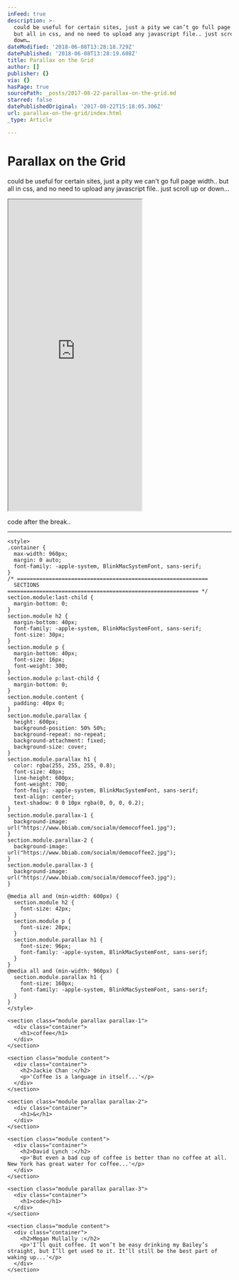 ```yaml
---
inFeed: true
description: >-
  could be useful for certain sites, just a pity we can’t go full page width..
  but all in css, and no need to upload any javascript file.. just scroll up or
  down…
dateModified: '2018-06-08T13:28:18.729Z'
datePublished: '2018-06-08T13:28:19.608Z'
title: Parallax on the Grid
author: []
publisher: {}
via: {}
hasPage: true
sourcePath: _posts/2017-08-22-parallax-on-the-grid.md
starred: false
datePublishedOriginal: '2017-08-22T15:18:05.306Z'
url: parallax-on-the-grid/index.html
_type: Article

---
```

# Parallax on the Grid

could be useful for certain sites, just a pity we can't go full page width.. but all in css, and no need to upload any javascript file.. just scroll up or down...

<iframe src="https://the-grid.github.io/ed-userhtml/?g=eJy1Vd1u0zAUvu9THE0CtmlJ2uwHFkqFNkAaYuNi3HB5EjuJmWOH2Fla0CReg9fjSThOUsbaUgbbqjZtfX6_73y2x8bOJJ8M_EQri0LxCr4OAAqceo1gNo_g8GBYTp-3a1UmVARDwNpqt5JSjJdiIeQsAg_LUnLPzIzlxQ4cSaEuTjE5b_-_Ic8dMKiMZ3gl0ueDq0GwDS_u8KL656-PP5y8Pzsf3CUPbAcDwxMrtPILzWrJI4nGekkuJOvJcMC9WFurC8Lvmr8ZAXm4ynOvZ-4uPPXRRnzhEey2CZeql38t3oWPDn5barjIcutyrgJU_jsJrYS4sq17iYwJlXVtrPQusUIpcdq6530zB8O-6xiTi6zStWJeqY1wgRHsDx-5z4K94iVHilW6_7lgR2sxyQvqLIJUTDlbsHfcJPqSV-vazEdtp4mWuoqgymLcDPf3d-D6MfSfbS0wvvesg0ND5t4SyBtzeOrmMNfKf0rF8qn1UIqMyEoIsEPUr5ocmW7c7h3CyM2kRTCkrru3H26tQe914H9jTRSYEcC6kpsbubWliYKgaRo_jgXGJIUiMDoRKIuA8UInOk05H_mfymxjbZ3wPuqEf6-zex91dq_rDF4WnAkEyg6oGGwWtFn6E7Sd91ZbcPWxcVMyYSeOq2X3ctk7HP7Je0m5N-IO-6PgrofTFWFfA729PFZBX9_daH7n3Ed746C_4wbjvgdI6HAzLzbmtM5buVb7xoSCx0xczl1_XY-thWz5aNKJYBzQT-cdkPvEVeuK_Llef07eokY4eUsKFRyOc1QQUamwN5WTJ8dteRAGECSqrCYBg1AgrOEy9X3_yTgo_62zZSbCWzHx-GFJeIWXgsG7mUryRRKOagv8kiviIEYGSV2CTiH5RU3MLZ2CYB1_Ss8NaJ1afTjjDXzU1QXkaCCr6O6ABp1_qqve95543L2lotgD6-mUZ8TEaU1NSTlbZPPkx7fvtIs_18LO4cMJcaIVGSyRCRzNDFhF-45udyhmcIRC8hmZDRhbobvLdiCmqfS5Mm6hNpyB1aRMl65bN1bQkzLanNOXsY4r64bXYJu7LtdR_xNDWHeJ" height="700" style=""></iframe>

code after the break..

---

    <style>
    .container {
      max-width: 960px;
      margin: 0 auto;
      font-family: -apple-system, BlinkMacSystemFont, sans-serif;
    }
    /* ============================================================
      SECTIONS
    ============================================================ */
    section.module:last-child {
      margin-bottom: 0;
    }
    section.module h2 {
      margin-bottom: 40px;
      font-family: -apple-system, BlinkMacSystemFont, sans-serif;
      font-size: 30px;
    }
    section.module p {
      margin-bottom: 40px;
      font-size: 16px;
      font-weight: 300;
    }
    section.module p:last-child {
      margin-bottom: 0;
    }
    section.module.content {
      padding: 40px 0;
    }
    section.module.parallax {
      height: 600px;
      background-position: 50% 50%;
      background-repeat: no-repeat;
      background-attachment: fixed;
      background-size: cover;
    }
    section.module.parallax h1 {
      color: rgba(255, 255, 255, 0.8);
      font-size: 48px;
      line-height: 600px;
      font-weight: 700;
      font-fmily: -apple-system, BlinkMacSystemFont, sans-serif;
      text-align: center;
      text-shadow: 0 0 10px rgba(0, 0, 0, 0.2);
    }
    section.module.parallax-1 {
      background-image: url("https://www.bbiab.com/socialm/democoffee1.jpg");
    }
    section.module.parallax-2 {
      background-image: url("https://www.bbiab.com/socialm/democoffee2.jpg");
    }
    section.module.parallax-3 {
      background-image: url("https://www.bbiab.com/socialm/democoffee3.jpg");
    }
    
    @media all and (min-width: 600px) {
      section.module h2 {
        font-size: 42px;
      }
      section.module p {
        font-size: 20px;
      }
      section.module.parallax h1 {
        font-size: 96px;
        font-family: -apple-system, BlinkMacSystemFont, sans-serif;
      }
    }
    @media all and (min-width: 960px) {
      section.module.parallax h1 {
        font-size: 160px;
        font-family: -apple-system, BlinkMacSystemFont, sans-serif;
      }
    }
    </style>
    
    <section class="module parallax parallax-1">
      <div class="container">
        <h1>coffee</h1>
      </div>
    </section>
    
    <section class="module content">
      <div class="container">
        <h2>Jackie Chan :</h2>
        <p>'Coffee is a language in itself...'</p>
      </div>
    </section>
    
    <section class="module parallax parallax-2">
      <div class="container">
        <h1>&</h1>
      </div>
    </section>
    
    <section class="module content">
      <div class="container">
        <h2>David Lynch :</h2>
        <p>'But even a bad cup of coffee is better than no coffee at all. New York has great water for coffee...'</p>
      </div>
    </section>
    
    <section class="module parallax parallax-3">
      <div class="container">
        <h1>code</h1>
      </div>
    </section>
    
    <section class="module content">
      <div class="container">
        <h2>Megan Mullally :</h2>
        <p>'I’ll quit coffee. It won’t be easy drinking my Bailey’s straight, but I’ll get used to it. It’ll still be the best part of waking up...'</p>
      </div>
    </section>